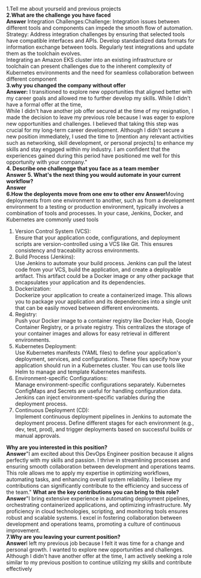 1.Tell me about yourseld and previous projects   
**2.What are the challenge you have faced   
Answer** Integration Challenges:Challenge: Integration issues between different tools and components can impede the smooth flow of automation.
Strategy: Address integration challenges by ensuring that selected tools have compatible interfaces and APIs. Develop standardized data formats for information exchange between tools. Regularly test integrations and update them as the toolchain evolves.    
Integrating an Amazon EKS cluster into an existing infrastructure or toolchain can present challenges due to the inherent complexity of Kubernetes environments and the need for seamless collaboration between different component   
**3.why you changed the company without offer  
Answer:** I transitioned to explore new opportunities that aligned better with my career goals and allowed me to further develop my skills. While I didn't have a formal offer at the time,   
While I didn't have another job offer secured at the time of my resignation, I made the decision to leave my previous role because I was eager to explore new opportunities and challenges. I believed that taking this step was crucial for my long-term career development. Although I didn't secure a new position immediately, I used the time to [mention any relevant activities such as networking, skill development, or personal projects] to enhance my skills and stay engaged within my industry. I am confident that the experiences gained during this period have positioned me well for this opportunity with your company."   
**4. Describe one challengge that you face as a team member   
Answer** 
**5. What's the next thing you would automate in your current workflow?   
Answer**  
**6.How the deployents move from one env to other env
Answer**Moving deployments from one environment to another, such as from a development environment to a testing or production environment, typically involves a combination of tools and processes. In your case, Jenkins, Docker, and Kubernetes are commonly used tools     
1. Version Control System (VCS):   
Ensure that your application code, configurations, and deployment scripts are version-controlled using a VCS like Git. This ensures consistency and traceability across environments.   
2. Build Process (Jenkins):   
Use Jenkins to automate your build process. Jenkins can pull the latest code from your VCS, build the application, and create a deployable artifact. This artifact could be a Docker image or any other package that encapsulates your application and its dependencies.   
3. Dockerization:   
Dockerize your application to create a containerized image. This allows you to package your application and its dependencies into a single unit that can be easily moved between different environments.   
4. Registry:   
Push your Docker image to a container registry like Docker Hub, Google Container Registry, or a private registry. This centralizes the storage of your container images and allows for easy retrieval in different environments.   
5. Kubernetes Deployment:   
Use Kubernetes manifests (YAML files) to define your application's deployment, services, and configurations. These files specify how your application should run in a Kubernetes cluster. You can use tools like Helm to manage and template Kubernetes manifests.   
6. Environment-specific Configurations:     
Manage environment-specific configurations separately. Kubernetes ConfigMaps and Secrets are useful for handling configuration data. Jenkins can inject environment-specific variables during the deployment process.   
7. Continuous Deployment (CD):   
Implement continuous deployment pipelines in Jenkins to automate the deployment process. Define different stages for each environment (e.g., dev, test, prod), and trigger deployments based on successful builds or manual approvals.   

**Why are you interested in this position?    
Answer**"I am excited about this DevOps Engineer position because it aligns perfectly with my skills and passion. I thrive in streamlining processes and ensuring smooth collaboration between development and operations teams. This role allows me to apply my expertise in optimizing workflows, automating tasks, and enhancing overall system reliability. I believe my contributions can significantly contribute to the efficiency and success of the team." 
**What are the key contributions you can bring to this role?    
Answer**"I bring extensive experience in automating deployment pipelines, orchestrating containerized applications, and optimizing infrastructure. My proficiency in cloud technologies, scripting, and monitoring tools ensures robust and scalable systems. I excel in fostering collaboration between development and operations teams, promoting a culture of continuous improvement.    
**7.Why are you leaving your current position?   
Answer**I left my previous job because I felt it was time for a change and personal growth. I wanted to explore new opportunities and challenges. Although I didn't have another offer at the time, I am actively seeking a role similar to my previous position to continue utilizing my skills and contribute effectively  



